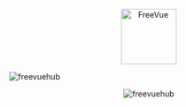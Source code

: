<p align="center">
  <img width="100px" src="https://og.freevue.dev/api/logo?size=100&style=border" align="center" alt="FreeVue" />
</p>

<p>
  <img
    src="https://github-readme-stats.vercel.app/api?username=freevuehub&show_icons=true&locale=kr&bg_color=60,c892d8,6667ab&title_color=fff&text_color=fff"
    alt="freevuehub"
  />
</p>

<p align="center">
  <img src="https://capsule-render.vercel.app/api?type=waving&height=100&color=60:c892d8,100:6667ab&section=footer" alt="freevuehub" />
</p>
